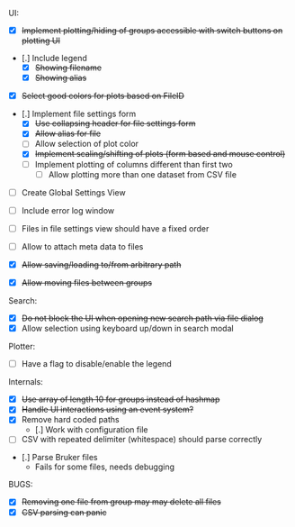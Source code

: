 UI:
- [x] ~~Implement plotting/hiding of groups accessible with switch
      buttons on plotting UI~~
- [.] Include legend
  - [x] ~~Showing filename~~
  - [x] ~~Showing alias~~
- [x] ~~Select good colors for plots based on FileID~~
- [.] Implement file settings form
  - [x] ~~Use collapsing header for file settings form~~
  - [x] ~~Allow alias for file~~
  - [ ] Allow selection of plot color
  - [x] ~~Implement scaling/shifting of plots (form based and mouse control)~~
  - [ ] Implement plotting of columns different than first two
    - [ ] Allow plotting more than one dataset from CSV file
- [ ] Create Global Settings View
- [ ] Include error log window 
- [ ] Files in file settings view should have a fixed order
- [ ] Allow to attach meta data to files
- [x] ~~Allow saving/loading to/from arbitrary path~~

- [x] ~~Allow moving files between groups~~

Search:
- [x] ~~Do not block the UI when opening new search path via file dialog~~
- [x] Allow selection using keyboard up/down in search modal

Plotter:
- [ ] Have a flag to disable/enable the legend

Internals:
- [x] ~~Use array of length 10 for groups instead of hashmap~~
- [x] ~~Handle UI interactions using an event system?~~
- [x] Remove hard coded paths
  - [.] Work with configuration file
- [ ] CSV with repeated delimiter (whitespace) should parse correctly
- [.] Parse Bruker files
  - Fails for some files, needs debugging

BUGS:
- [x] ~~Removing one file from group may may delete all files~~
- [x] ~~CSV parsing can panic~~
